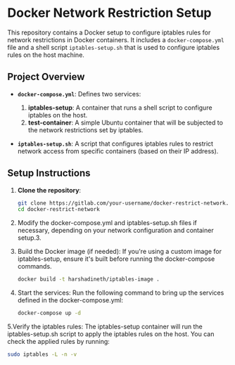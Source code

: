 # Docker Network Restriction Setup

This repository contains a Docker setup to configure iptables rules for network restrictions in Docker containers. It includes a `docker-compose.yml` file and a shell script `iptables-setup.sh` that is used to configure iptables rules on the host machine.

## Project Overview

- **`docker-compose.yml`**: Defines two services:
  1. **iptables-setup**: A container that runs a shell script to configure iptables on the host.
  2. **test-container**: A simple Ubuntu container that will be subjected to the network restrictions set by iptables.

- **`iptables-setup.sh`**: A script that configures iptables rules to restrict network access from specific containers (based on their IP address).

## Setup Instructions

1. **Clone the repository**:
   ```bash
   git clone https://gitlab.com/your-username/docker-restrict-network.git
   cd docker-restrict-network
   
2. Modify the docker-compose.yml and iptables-setup.sh files if necessary, depending on your network configuration and container setup.3.

3. Build the Docker image (if needed): If you're using a custom image for iptables-setup, ensure it's built before running the docker-compose commands.
   ```bash
   docker build -t harshadineth/iptables-image .


4. Start the services: Run the following command to bring up the services defined in the docker-compose.yml:
   ```bash
   docker-compose up -d

5.Verify the iptables rules: The iptables-setup container will run the iptables-setup.sh script to apply the iptables rules on the host. You can check the applied rules by running:
   ```bash
   sudo iptables -L -n -v

   
